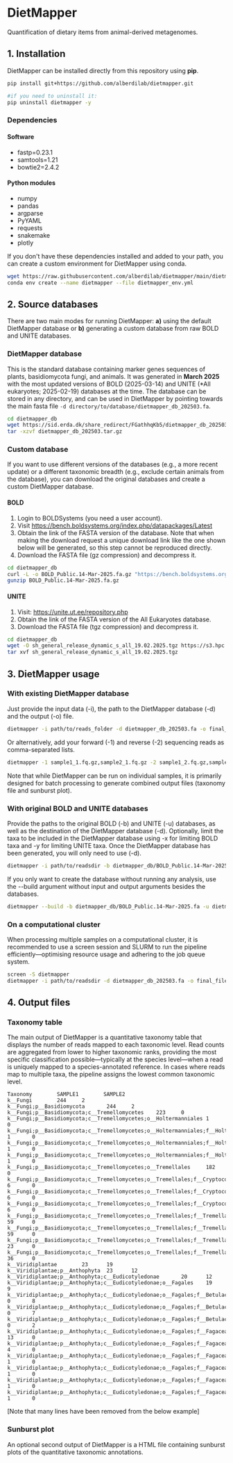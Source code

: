# DietMapper

Quantification of dietary items from animal-derived metagenomes.

## 1. Installation

DietMapper can be installed directly from this repository using **pip**.

```sh
pip install git+https://github.com/alberdilab/dietmapper.git

#if you need to uninstall it:
pip uninstall dietmapper -y
```

### Dependencies

#### Software

- fastp=0.23.1
- samtools=1.21
- bowtie2=2.4.2

#### Python modules

- numpy
- pandas
- argparse
- PyYAML
- requests
- snakemake
- plotly

If you don't have these dependencies installed and added to your path, you can create a custom environment for DietMapper using conda.

```sh
wget https://raw.githubusercontent.com/alberdilab/dietmapper/main/dietmapper_env.yml
conda env create --name dietmapper --file dietmapper_env.yml
```

## 2. Source databases

There are two main modes for running DietMapper: **a)** using the default DietMapper database or **b)** generating a custom database from raw BOLD and UNITE databases.

### DietMapper database

This is the standard database containing marker genes sequences of plants, basidiomycota fungi, and animals. It was generated in **March 2025** with the most updated versions of BOLD (2025-03-14) and UNITE (*All eukaryotes; 2025-02-19) databases at the time. The database can be stored in any directory, and can be used in DietMapper by pointing towards the main fasta file `-d directory/to/database/dietmapper_db_202503.fa`.

```sh
cd dietmapper_db
wget https://sid.erda.dk/share_redirect/FGathhqKb5/dietmapper_db_202503.tar.gz
tar -xzvf dietmapper_db_202503.tar.gz
```

### Custom database

If you want to use different versions of the databases (e.g., a more recent update) or a different taxonomic breadth (e.g., exclude certain animals from the database), you can download the original databases and create a custom DietMapper database.

#### BOLD

1. Login to BOLDSystems (you need a user account).
2. Visit https://bench.boldsystems.org/index.php/datapackages/Latest
3. Obtain the link of the FASTA version of the database. Note that when making the download request a unique download link like the one shown below will be generated, so this step cannot be reproduced directly.
4. Download the FASTA file (gz compression) and decompress it.

```sh
cd dietmapper_db
curl -L -o BOLD_Public.14-Mar-2025.fa.gz "https://bench.boldsystems.org/index.php/API_Datapackage/fasta?id=BOLD_Public.14-Mar-2025&uid=167dcd55552bc4"
gunzip BOLD_Public.14-Mar-2025.fa.gz
```
#### UNITE

1. Visit: https://unite.ut.ee/repository.php
2. Obtain the link of the FASTA version of the All Eukaryotes database.
3. Download the FASTA file (tgz compression) and decompress it.

```sh
cd dietmapper_db
wget -O sh_general_release_dynamic_s_all_19.02.2025.tgz https://s3.hpc.ut.ee/plutof-public/original/b02db549-5f04-43fc-afb6-02888b594d10.tgz
tar xvf sh_general_release_dynamic_s_all_19.02.2025.tgz
```

## 3. DietMapper usage

### With existing DietMapper database

Just provide the input data (-i), the path to the DietMapper database (-d) and the output (-o) file.

```sh
dietmapper -i path/to/reads_folder -d dietmapper_db_202503.fa -o final_file.txt
```

Or alternatively, add your forward (-1) and reverse (-2) sequencing reads as comma-separated lists.

```sh
dietmapper -1 sample1_1.fq.gz,sample2_1.fq.gz -2 sample1_2.fq.gz,sample2_2.fq.gz -d dietmapper_db_202503.fa -o final_file.txt
```

Note that while DietMapper can be run on individual samples, it is primarily designed for batch processing to generate combined output files (taxonomy file and sunburst plot).

### With original BOLD and UNITE databases

Provide the paths to the original BOLD (-b) and UNITE (-u) databases, as well as the destination of the DietMapper database (-d). Optionally, limit the taxa to be included in the DietMapper database using -x for limiting BOLD taxa and -y for limiting UNITE taxa. Once the DietMapper database has been generated, you will only need to use (-d).

```sh
dietmapper -i path/to/readsdir -b dietmapper_db/BOLD_Public.14-Mar-2025.fa -u dietmapper_db/sh_general_release_dynamic_s_all_19.02.2025.fasta -d dietmapper_db/dietmapper_db_202305.fa -x k__Animalia -y k__Viridiplantae,p__Basidiomycota -o dietmapper_results.txt
```

If you only want to create the database without running any analysis, use the --build argument without input and output arguments besides the databases.

```sh
dietmapper --build -b dietmapper_db/BOLD_Public.14-Mar-2025.fa -u dietmapper_db/sh_general_release_dynamic_s_all_19.02.2025.fasta -d dietmapper_db/dietmapper_db_202305.fa -x k__Animalia -y k__Viridiplantae,p__Basidiomycota
```

### On a computational cluster

When processing multiple samples on a computational cluster, it is recommended to use a screen session and SLURM to run the pipeline efficiently—optimising resource usage and adhering to the job queue system.

```sh
screen -S dietmapper
dietmapper -i path/to/readsdir -d dietmapper_db_202503.fa -o final_file.txt --slurm
```

## 4. Output files

### Taxonomy table

The main output of DietMapper is a quantitative taxonomy table that displays the number of reads mapped to each taxonomic level. Read counts are aggregated from lower to higher taxonomic ranks, providing the most specific classification possible—typically at the species level—when a read is uniquely mapped to a species-annotated reference. In cases where reads map to multiple taxa, the pipeline assigns the lowest common taxonomic level.

```
Taxonomy        SAMPLE1        SAMPLE2
k__Fungi        244     2
k__Fungi;p__Basidiomycota       244     2
k__Fungi;p__Basidiomycota;c__Tremellomycetes    223     0
k__Fungi;p__Basidiomycota;c__Tremellomycetes;o__Holtermanniales 1       0
k__Fungi;p__Basidiomycota;c__Tremellomycetes;o__Holtermanniales;f__Holtermanniaceae     1       0
k__Fungi;p__Basidiomycota;c__Tremellomycetes;o__Holtermanniales;f__Holtermanniaceae;g__Holtermannia     1       0
k__Fungi;p__Basidiomycota;c__Tremellomycetes;o__Holtermanniales;f__Holtermanniaceae;g__Holtermannia;s__Holtermannia_saccardoi   1       0
k__Fungi;p__Basidiomycota;c__Tremellomycetes;o__Tremellales     182     0
k__Fungi;p__Basidiomycota;c__Tremellomycetes;o__Tremellales;f__Cryptococcaceae  6       0
k__Fungi;p__Basidiomycota;c__Tremellomycetes;o__Tremellales;f__Cryptococcaceae;g__Kwoniella     6       0
k__Fungi;p__Basidiomycota;c__Tremellomycetes;o__Tremellales;f__Cryptococcaceae;g__Kwoniella;s__Kwoniella_shandongensis  6       0
k__Fungi;p__Basidiomycota;c__Tremellomycetes;o__Tremellales;f__Tremellaceae     59      0
k__Fungi;p__Basidiomycota;c__Tremellomycetes;o__Tremellales;f__Tremellaceae;g__Tremella 59      0
k__Fungi;p__Basidiomycota;c__Tremellomycetes;o__Tremellales;f__Tremellaceae;g__Tremella;s__Tremella_cheejenii   23      0
k__Fungi;p__Basidiomycota;c__Tremellomycetes;o__Tremellales;f__Tremellaceae;g__Tremella;s__Tremella_mesenterica 36      0
k__Viridiplantae        23      19
k__Viridiplantae;p__Anthophyta  23      12
k__Viridiplantae;p__Anthophyta;c__Eudicotyledonae       20      12
k__Viridiplantae;p__Anthophyta;c__Eudicotyledonae;o__Fagales    19      9
k__Viridiplantae;p__Anthophyta;c__Eudicotyledonae;o__Fagales;f__Betulaceae      0       8
k__Viridiplantae;p__Anthophyta;c__Eudicotyledonae;o__Fagales;f__Betulaceae;g__Ostrya    0       7
k__Viridiplantae;p__Anthophyta;c__Eudicotyledonae;o__Fagales;f__Betulaceae;g__Ostrya;s__Ostrya_carpinifolia     0       2
k__Viridiplantae;p__Anthophyta;c__Eudicotyledonae;o__Fagales;f__Fagaceae        13      0
k__Viridiplantae;p__Anthophyta;c__Eudicotyledonae;o__Fagales;f__Fagaceae;g__Castanea    4       0
k__Viridiplantae;p__Anthophyta;c__Eudicotyledonae;o__Fagales;f__Fagaceae;g__Castanea;s__Castanea_dentata        1       0
k__Viridiplantae;p__Anthophyta;c__Eudicotyledonae;o__Fagales;f__Fagaceae;g__Castanea;s__Castanea_seguinii       1       0
k__Viridiplantae;p__Anthophyta;c__Eudicotyledonae;o__Fagales;f__Fagaceae;g__Lithocarpus 1       0
k__Viridiplantae;p__Anthophyta;c__Eudicotyledonae;o__Fagales;f__Fagaceae;g__Lithocarpus;s__Lithocarpus_corneus  1       0
```
[Note that many lines have been removed from the below example]

### Sunburst plot

An optional second output of DietMapper is a HTML file containing sunburst plots of the quantitative taxonomic annotations.
